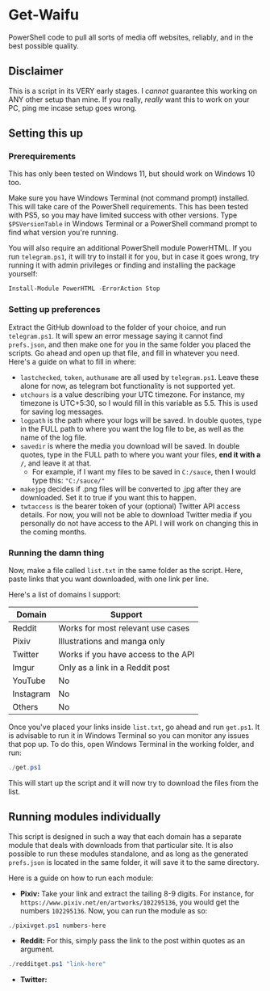 # Get-Waifu
PowerShell code to pull all sorts of media off websites, reliably, and in the best possible quality.

## Disclaimer
This is a script in its VERY early stages. I *cannot* guarantee this working on ANY other setup than mine. If you really, *really* want this to work on your PC, ping me incase setup goes wrong.

## Setting this up

### Prerequirements
This has only been tested on Windows 11, but should work on Windows 10 too.

Make sure you have Windows Terminal (not command prompt) installed. This will take care of the PowerShell requirements. This has been tested with PS5, so you may have limited success with other versions. Type ```$PSVersionTable``` in Windows Terminal or a PowerShell command prompt to find what version you're running.

You will also require an additional PowerShell module PowerHTML. If you run `telegram.ps1`, it will try to install it for you, but in case it goes wrong, try running it with admin privileges or finding and installing the package yourself:

```powershell
Install-Module PowerHTML -ErrorAction Stop
```

### Setting up preferences
Extract the GitHub download to the folder of your choice, and run `telegram.ps1`. It will spew an error message saying it cannot find `prefs.json`, and then make one for you in the same folder you placed the scripts. Go ahead and open up that file, and fill in whatever you need. Here's a guide on what to fill in where:

- `lastchecked`, `token`, `authuname` are all used by `telegram.ps1`. Leave these alone for now, as telegram bot functionality is not supported yet.
- `utchours` is a value describing your UTC timezone. For instance, my timezone is UTC+5:30, so I would fill in this variable as 5.5. This is used for saving log messages.
- `logpath` is the path where your logs will be saved. In double quotes, type in the FULL path to where you want the log file to be, as well as the name of the log file.
- `savedir` is where the media you download will be saved. In double quotes, type in the FULL path to where you want your files, **end it with a `/`**, and leave it at that.
  - For example, if I want my files to be saved in `C:/sauce`, then I would type this: `"C:/sauce/"`
- `makejpg` decides if .png files will be converted to .jpg after they are downloaded. Set it to true if you want this to happen.
- `twtaccess` is the bearer token of your (optional) Twitter API access details. For now, you will not be able to download Twitter media if you personally do not have access to the API. I will work on changing this in the coming months.

### Running the damn thing
Now, make a file called `list.txt` in the same folder as the script. Here, paste links that you want downloaded, with one link per line.

Here's a list of domains I support:

| Domain | Support |
| --- | --- |
| Reddit | Works for most relevant use cases |
| Pixiv | Illustrations and manga only |
| Twitter | Works if you have access to the API |
| Imgur | Only as a link in a Reddit post |
| YouTube | No |
| Instagram | No |
| Others | No |

Once you've placed your links inside `list.txt`, go ahead and run `get.ps1`. It is advisable to run it in Windows Terminal so you can monitor any issues that pop up. To do this, open Windows Terminal in the working folder, and run:

```powershell
./get.ps1
```

This will start up the script and it will now try to download the files from the list.

## Running modules individually
This script is designed in such a way that each domain has a separate module that deals with downloads from that particular site. It is also possible to run these modules standalone, and as long as the generated `prefs.json` is located in the same folder, it will save it to the same directory.

Here is a guide on how to run each module:

- **Pixiv:** Take your link and extract the tailing 8-9 digits. For instance, for `https://www.pixiv.net/en/artworks/102295136`, you would get the numbers `102295136`. Now, you can run the module as so:
```powershell
./pixivget.ps1 numbers-here
```
- **Reddit:** For this, simply pass the link to the post within quotes as an argument.
```powershell
./redditget.ps1 "link-here"
```
- **Twitter:** 

